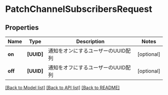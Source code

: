 # PatchChannelSubscribersRequest

## Properties
Name | Type | Description | Notes
------------ | ------------- | ------------- | -------------
**on** | **[UUID]** | 通知をオンにするユーザーのUUID配列 | [optional] 
**off** | **[UUID]** | 通知をオフにするユーザーのUUID配列 | [optional] 

[[Back to Model list]](../README.md#documentation-for-models) [[Back to API list]](../README.md#documentation-for-api-endpoints) [[Back to README]](../README.md)


